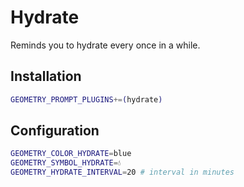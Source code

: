 # Hydrate

Reminds you to hydrate every once in a while.

## Installation

```sh
GEOMETRY_PROMPT_PLUGINS+=(hydrate)
```

## Configuration

```sh
GEOMETRY_COLOR_HYDRATE=blue
GEOMETRY_SYMBOL_HYDRATE=💧
GEOMETRY_HYDRATE_INTERVAL=20 # interval in minutes
```
